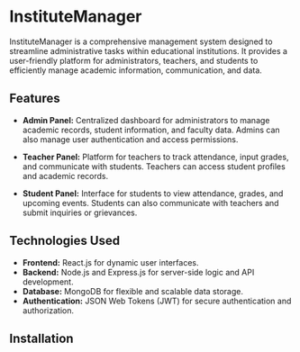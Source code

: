# InstituteManager

InstituteManager is a comprehensive management system designed to streamline administrative tasks within educational institutions. It provides a user-friendly platform for administrators, teachers, and students to efficiently manage academic information, communication, and data.

## Features

- **Admin Panel:** Centralized dashboard for administrators to manage academic records, student information, and faculty data. Admins can also manage user authentication and access permissions.

- **Teacher Panel:** Platform for teachers to track attendance, input grades, and communicate with students. Teachers can access student profiles and academic records.

- **Student Panel:** Interface for students to view attendance, grades, and upcoming events. Students can also communicate with teachers and submit inquiries or grievances.

## Technologies Used

- **Frontend:** React.js for dynamic user interfaces.
- **Backend:** Node.js and Express.js for server-side logic and API development.
- **Database:** MongoDB for flexible and scalable data storage.
- **Authentication:** JSON Web Tokens (JWT) for secure authentication and authorization.

## Installation


